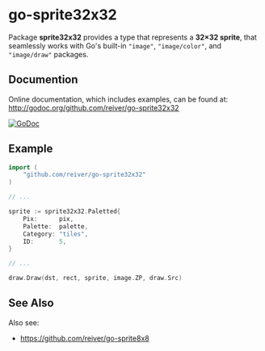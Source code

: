 # go-sprite32x32

Package **sprite32x32** provides a type that represents a **32×32 sprite**,
that seamlessly works with Go's built-in `"image"`, `"image/color"`, and `"image/draw"` packages.


## Documention

Online documentation, which includes examples, can be found at: http://godoc.org/github.com/reiver/go-sprite32x32

[![GoDoc](https://godoc.org/github.com/reiver/go-sprite32x32?status.svg)](https://godoc.org/github.com/reiver/go-sprite32x32)


## Example
```go
import (
	"github.com/reiver/go-sprite32x32"
)

// ...

sprite := sprite32x32.Paletted{
	Pix:      pix,
	Palette:  palette,
	Category: "tiles",
	ID:       5,
}

// ...

draw.Draw(dst, rect, sprite, image.ZP, draw.Src)
```

## See Also

Also see:
* https://github.com/reiver/go-sprite8x8
